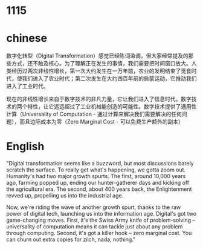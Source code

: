 # 1115

# chinese
数字化转型（Digital Transformation）感觉已经陈词滥调，但大家经常提及的那些方式，还不触及核心。为了理解正在发生的事情，我们需要把时间窗口放大。人类经历过两次非线性增长，第一次大约发生在一万年前，农业的发明结束了觅食时代，使我们进入了农业时代；第二次发生在大约四百年前的启蒙运动，它推动我们进入了工业时代。

现在的非线性增长来自于数字技术的非凡力量，它让我们进入了信息时代。数字技术的两个特性，让它远远超过了工业机械能创造的可能性。数字技术提供了通用性计算（Universality of Computation - 通过计算来解决我们需要解决的任何问题），而且边际成本为零（Zero Marginal Cost - 可以免费生产额外的副本）

# English

"Digital transformation seems like a buzzword, but most discussions barely scratch the surface. To really get what's happening, we gotta zoom out. Humanity's had two major growth spurts. The first, around 10,000 years ago, farming popped up, ending our hunter-gatherer days and kicking off the agricultural era. The second, about 400 years back, the Enlightenment revved up, propelling us into the industrial age.

Now, we're riding the wave of another growth spurt, thanks to the raw power of digital tech, launching us into the information age. Digital's got two game-changing moves. First, it's the Swiss Army knife of problem-solving – universality of computation means it can tackle just about any problem through computing. Second, it's got a killer hook – zero marginal cost. You can churn out extra copies for zilch, nada, nothing."
